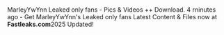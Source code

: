 #
MarleyYwYnn Leaked only fans - Pics & Videos ++ Download. 4 rninutes ago - Get MarleyYwYnn's Leaked only fans Latest Content & FiIes now at **Fastleaks.com**2025 Updated!

